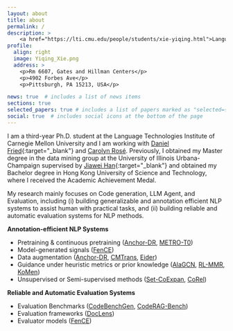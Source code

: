 ```yaml
---
layout: about
title: about
permalink: /
description: >
    <a href="https://lti.cmu.edu/people/students/xie-yiqing.html">Language Technologies Institute, CMU</a>. <a href="mailto:yiqingxi@andrew.cmu.edu?subject=Hi">yiqingxi@andrew.cmu.edu</a>
profile:
  align: right
  image: Yiqing_Xie.png
  address: >
    <p>Rm 6607, Gates and Hillman Centers</p>
    <p>4902 Forbes Ave</p>
    <p>Pittsburgh, PA 15213, USA</p>

news: true  # includes a list of news items
sections: true
selected_papers: true # includes a list of papers marked as "selected={true}"
social: true  # includes social icons at the bottom of the page
---
```


I am a third-year Ph.D. student at the Language Technologies Institute of Carnegie Mellon University and I am working with [Daniel Fried](https://dpfried.github.io){:target="\_blank"} and [Carolyn Rosé](https://www.cs.cmu.edu/~cprose). Previously, I obtained my Master degree in the data mining group at the University of Illinois Urbana-Champaign supervised by [Jiawei Han](http://hanj.cs.illinois.edu){:target="\_blank"} and obtained my Bachelor degree in Hong Kong University of Science and Technology, where I received the Academic Achievement Medal.

My research mainly focuses on Code generation, LLM Agent, and Evaluation, including (i) building generalizable and annotation efficient NLP systems to assist human with practical tasks, and (ii) building reliable and automatic evaluation systems for NLP methods.
<!-- My research goal is to build generalizable, scalable and annotation efficient systems to assist human with practical tasks. This includes: -->

<!-- **Code Generation and Evaluation**
  * Code generation ([CMTrans](https://arxiv.org/abs/2311.00317))
  * Evaluation for code generation ([CodeBenchGen](https://arxiv.org/abs/2404.00566), [CodeRAG-Bench](https://arxiv.org/abs/2406.14497))
  * Code generation to assist other tasks (TBD) -->

**Annotation-efficient NLP Systems**
  * Pretraining & continuous pretraining ([Anchor-DR](https://arxiv.org/abs/2305.05834), [METRO-T0](https://arxiv.org/abs/2305.12567))
  * Model-generated signals ([FenCE](https://arxiv.org/abs/2410.18359))
  * Data augmentation ([Anchor-DR](https://arxiv.org/abs/2305.05834), [CMTrans](https://arxiv.org/abs/2311.00317), [Eider](https://arxiv.org/abs/2106.08657))
  * Guidance under heuristic metrics or prior knowledge ([AlaGCN](https://www.cs.emory.edu/~jyang71/files/alagnn.pdf), [RL-MMR](https://arxiv.org/abs/2010.00117), [KoMen](https://www.cs.emory.edu/~jyang71/files/komen.pdf))
  * Unsupervised or Semi-supervised methods ([Set-CoExpan](https://arxiv.org/abs/2001.10106), [CoRel](https://arxiv.org/abs/2010.06714))

**Reliable and Automatic Evaluation Systems**
  * Evaluation Benchmarks ([CodeBenchGen](https://arxiv.org/abs/2404.00566), [CodeRAG-Bench](https://arxiv.org/abs/2406.14497))
  * Evaluation frameworks ([DocLens](https://arxiv.org/abs/2311.09581))
  * Evaluator models ([FenCE](https://arxiv.org/abs/2410.18359))
